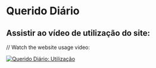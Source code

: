# Querido Diário

## Assistir ao vídeo de utilização do site:
// Watch the website usage video:

[![Querido Diário: Utilização](https://i9.ytimg.com/vi_webp/v4cX_PApZfk/mq1.webp?sqp=CKytzp0G-oaymwEmCMACELQB8quKqQMa8AEB-AH-CYAC0AWKAgwIABABGFUgZShiMA8=&rs=AOn4CLDF3q5z75HQ1jRCcqz7xnh-iihtww)](https://youtu.be/v4cX_PApZfk "Querido Diário: Utilização")
